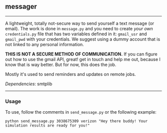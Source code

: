 ## messager
---
A lightweight, totally not-secure way to send yourself a text message (or email).
The work is done in `message.py` and you need to create _your own_ `credentials.py` file that has two variables defined in it: `gmail_usr` and `gmail_pwd` with your credentials.
We suggest using a dummy account that is not linked to any personal information. 

**THIS IS NOT A SECURE METHOD OF COMMUNICATION.** 
If you can figure out how to use the gmail API, great! get in touch and help me out, because I know that is way better. But for now, this does the job. 

Mostly it's used to send reminders and updates on remote jobs.

_Dependencies_: smtplib

---
### Usage

To use, follow the comments in `send_message.py` or the following example:

```
python send_message.py 3038675309 verizon "Hey there buddy! Your simulation results are ready for you!"

```
